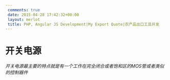 ```yaml
---
 comments: true
 date: 2015-04-28 17:42:32+00:00
 layout: merlot
 title: PHP, Angular JS Development|My Export Quote|农产品出口工具开发
---
```



# 开关电源
*开关电源最主要的特点就是有一个工作在完全闭合或者饱和区的MOS管或者类似的控制器件*
